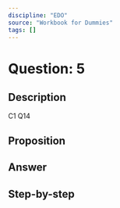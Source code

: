 ```yaml
---
discipline: "EDO"
source: "Workbook for Dummies"
tags: []
---
```


# Question: 5

## Description
C1 Q14

## Proposition


## Answer


## Step-by-step

